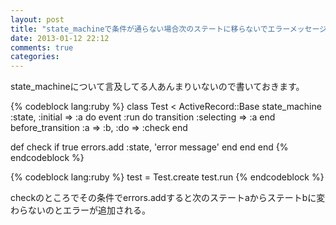 ```yaml
---
layout: post
title: "state_machineで条件が通らない場合次のステートに移らないでエラーメッセージを出す方法"
date: 2013-01-12 22:12
comments: true
categories:
---
```


state_machineについて言及してる人あんまりいないので書いておきます。

{% codeblock lang:ruby %}
class Test < ActiveRecord::Base
  state_machine :state, :initial => :a do
    event :run do
      transition :selecting => :a
    end
    before_transition :a => :b, :do => :check
  end

  def check
    if true
      errors.add :state, 'error message'
    end
  end
end
{% endcodeblock %}

{% codeblock lang:ruby %}
test = Test.create
test.run
{% endcodeblock %}

checkのところでその条件でerrors.addすると次のステートaからステートbに変わらないのとエラーが追加される。
